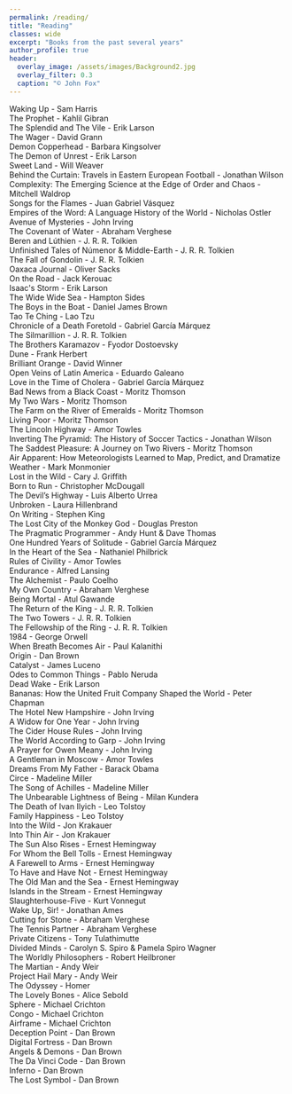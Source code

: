 ```yaml
---
permalink: /reading/
title: "Reading"
classes: wide
excerpt: "Books from the past several years"
author_profile: true
header:
  overlay_image: /assets/images/Background2.jpg
  overlay_filter: 0.3
  caption: "© John Fox"
---
```


Waking Up - Sam Harris<br />
The Prophet - Kahlil Gibran<br />
The Splendid and The Vile - Erik Larson<br />
The Wager - David Grann<br />
Demon Copperhead - Barbara Kingsolver<br />
The Demon of Unrest - Erik Larson<br />
Sweet Land - Will Weaver<br />
Behind the Curtain: Travels in Eastern European Football - Jonathan Wilson<br />
Complexity: The Emerging Science at the Edge of Order and Chaos - Mitchell Waldrop<br />
Songs for the Flames - Juan Gabriel Vásquez<br />
Empires of the Word: A Language History of the World - Nicholas Ostler<br />
Avenue of Mysteries - John Irving<br />
The Covenant of Water - Abraham Verghese<br />
Beren and Lúthien - J. R. R. Tolkien<br />
Unfinished Tales of Númenor & Middle-Earth - J. R. R. Tolkien<br />
The Fall of Gondolin - J. R. R. Tolkien<br />
Oaxaca Journal - Oliver Sacks<br />
On the Road - Jack Kerouac<br />
Isaac's Storm - Erik Larson<br />
The Wide Wide Sea - Hampton Sides<br />
The Boys in the Boat - Daniel James Brown<br />
Tao Te Ching - Lao Tzu<br />
Chronicle of a Death Foretold - Gabriel García Márquez<br />
The Silmarillion - J. R. R. Tolkien<br />
The Brothers Karamazov - Fyodor Dostoevsky<br />
Dune - Frank Herbert<br />
Brilliant Orange - David Winner<br />
Open Veins of Latin America - Eduardo Galeano<br />
Love in the Time of Cholera - Gabriel García Márquez<br />
Bad News from a Black Coast - Moritz Thomson<br />
My Two Wars - Moritz Thomson<br />
The Farm on the River of Emeralds - Moritz Thomson<br />
Living Poor - Moritz Thomson<br />
The Lincoln Highway - Amor Towles<br />
Inverting The Pyramid: The History of Soccer Tactics - Jonathan Wilson<br />
The Saddest Pleasure: A Journey on Two Rivers - Moritz Thomson<br />
Air Apparent: How Meteorologists Learned to Map, Predict, and Dramatize Weather - Mark Monmonier<br />
Lost in the Wild - Cary J. Griffith<br />
Born to Run - Christopher McDougall<br />
The Devil’s Highway - Luis Alberto Urrea<br />
Unbroken - Laura Hillenbrand<br />
On Writing - Stephen King<br />
The Lost City of the Monkey God - Douglas Preston<br />
The Pragmatic Programmer - Andy Hunt & Dave Thomas<br />
One Hundred Years of Solitude - Gabriel García Márquez<br />
In the Heart of the Sea - Nathaniel Philbrick<br />
Rules of Civility - Amor Towles<br />
Endurance - Alfred Lansing<br />
The Alchemist - Paulo Coelho<br />
My Own Country - Abraham Verghese<br />
Being Mortal - Atul Gawande<br />
The Return of the King - J. R. R. Tolkien<br />
The Two Towers - J. R. R. Tolkien<br />
The Fellowship of the Ring - J. R. R. Tolkien<br />
1984 - George Orwell<br />
When Breath Becomes Air - Paul Kalanithi<br />
Origin - Dan Brown <br />
Catalyst - James Luceno<br />
Odes to Common Things - Pablo Neruda<br />
Dead Wake - Erik Larson<br />
Bananas: How the United Fruit Company Shaped the World - Peter Chapman<br />
The Hotel New Hampshire - John Irving<br />
A Widow for One Year - John Irving<br />
The Cider House Rules - John Irving<br />
The World According to Garp - John Irving<br />
A Prayer for Owen Meany - John Irving<br />
A Gentleman in Moscow	- Amor Towles<br />
Dreams From My Father - Barack Obama<br />
Circe - Madeline Miller<br />
The Song of Achilles - Madeline Miller<br />
The Unbearable Lightness of Being - Milan Kundera<br />
The Death of Ivan Ilyich - Leo Tolstoy<br />
Family Happiness - Leo Tolstoy<br />
Into the Wild - Jon Krakauer<br />
Into Thin Air - Jon Krakauer<br />
The Sun Also Rises - Ernest Hemingway<br />
For Whom the Bell Tolls - Ernest Hemingway<br />
A Farewell to Arms - Ernest Hemingway<br />
To Have and Have Not - Ernest Hemingway<br />
The Old Man and the Sea - Ernest Hemingway<br />
Islands in the Stream - Ernest Hemingway<br />
Slaughterhouse-Five - Kurt Vonnegut<br />
Wake Up, Sir! - Jonathan Ames<br />
Cutting for Stone - Abraham Verghese<br />
The Tennis Partner - Abraham Verghese<br />
Private Citizens - Tony Tulathimutte<br />
Divided Minds - Carolyn S. Spiro & Pamela Spiro Wagner<br />
The Worldly Philosophers - Robert Heilbroner<br />
The Martian - Andy Weir<br />
Project Hail Mary - Andy Weir<br />
The Odyssey - Homer<br />
The Lovely Bones - Alice Sebold<br />
Sphere - Michael Crichton<br />
Congo - Michael Crichton<br />
Airframe - Michael Crichton<br />
Deception Point - Dan Brown<br />
Digital Fortress - Dan Brown<br />
Angels & Demons - Dan Brown<br />
The Da Vinci Code - Dan Brown<br />
Inferno - Dan Brown<br />
The Lost Symbol - Dan Brown<br />


